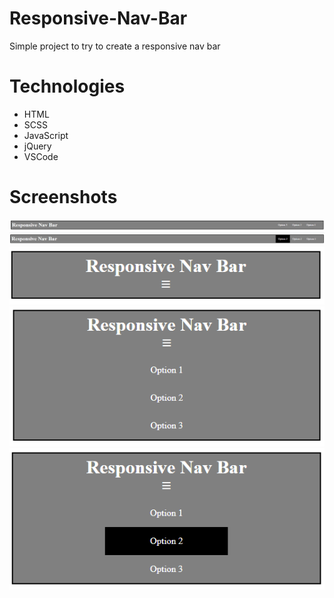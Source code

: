 # Responsive-Nav-Bar

Simple project to try to create a responsive nav bar


# Technologies
  - HTML
  - SCSS
  - JavaScript
  - jQuery
  - VSCode


# Screenshots

![](./screenshots/Screenshot_1.png)
![](./screenshots/Screenshot_2.png)
![](./screenshots/Screenshot_3.png)
![](./screenshots/Screenshot_4.png)
![](./screenshots/Screenshot_5.png)
